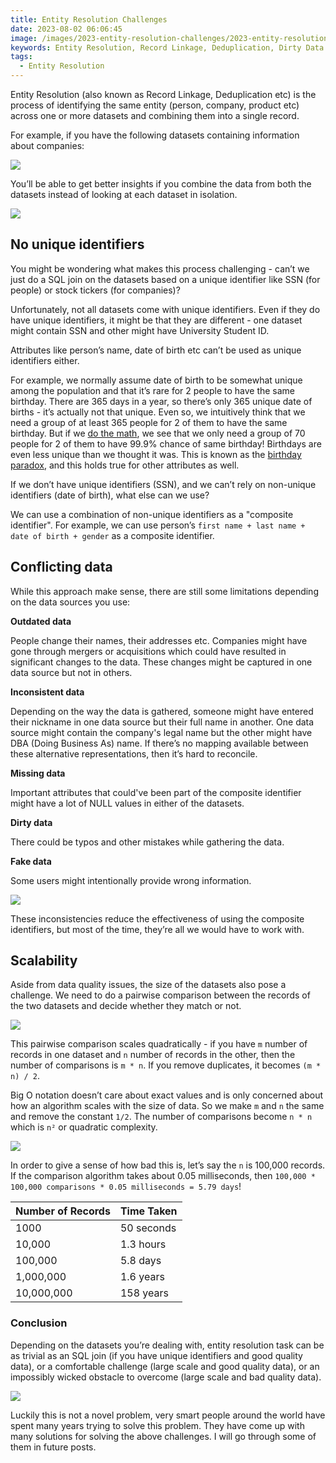 ```yaml
---
title: Entity Resolution Challenges
date: 2023-08-02 06:06:45
image: /images/2023-entity-resolution-challenges/2023-entity-resolution-challenges.png
keywords: Entity Resolution, Record Linkage, Deduplication, Dirty Data
tags:
  - Entity Resolution
---
```


Entity Resolution (also known as Record Linkage, Deduplication etc) is the process of identifying the same entity (person, company, product etc) across one or more datasets and combining them into a single record.

For example, if you have the following datasets containing information about companies:

![](/images/2023-entity-resolution-challenges/2023-entity-resolution-challenges-02.png)

You’ll be able to get better insights if you combine the data from both the datasets instead of looking at each dataset in isolation.

![](/images/2023-entity-resolution-challenges/2023-entity-resolution-challenges-03.png)

## No unique identifiers

You might be wondering what makes this process challenging - can’t we just do a SQL join on the datasets based on a unique identifier like SSN (for people) or stock tickers (for companies)?

Unfortunately, not all datasets come with unique identifiers. Even if they do have unique identifiers, it might be that they are different - one dataset might contain SSN and other might have University Student ID.

Attributes like person’s name, date of birth etc can’t be used as unique identifiers either.

For example, we normally assume date of birth to be somewhat unique among the population and that it’s rare for 2 people to have the same birthday. There are 365 days in a year, so there’s only 365 unique date of births - it’s actually not that unique. Even so, we intuitively think that we need a group of at least 365 people for 2 of them to have the same birthday. But if we [do the math](https://en.wikipedia.org/wiki/Birthday_problem#Calculating_the_probability), we see that we only need a group of 70 people for 2 of them to have 99.9% chance of same birthday! Birthdays are even less unique than we thought it was. This is known as the [birthday paradox](https://en.wikipedia.org/wiki/Birthday_problem), and this holds true for other attributes as well.

If we don’t have unique identifiers (SSN), and we can’t rely on non-unique identifiers (date of birth), what else can we use?

We can use a combination of non-unique identifiers as a "composite identifier". For example, we can use person’s `first name + last name + date of birth + gender` as a composite identifier.

## Conflicting data

While this approach make sense, there are still some limitations depending on the data sources you use:

**Outdated data**

People change their names, their addresses etc. Companies might have gone through mergers or acquisitions which could have resulted in significant changes to the data. These changes might be captured in one data source but not in others.

**Inconsistent data**

Depending on the way the data is gathered, someone might have entered their nickname in one data source but their full name in another. One data source might contain the company's legal name but the other might have DBA (Doing Business As) name. If there’s no mapping available between these alternative representations, then it’s hard to reconcile.

**Missing data**

Important attributes that could've been part of the composite identifier might have a lot of NULL values in either of the datasets.

**Dirty data**

There could be typos and other mistakes while gathering the data.

**Fake data**

Some users might intentionally provide wrong information.

![](/images/2023-entity-resolution-challenges/2023-entity-resolution-challenges-06.png)

These inconsistencies reduce the effectiveness of using the composite identifiers, but most of the time, they’re all we would have to work with.

## Scalability

Aside from data quality issues, the size of the datasets also pose a challenge. We need to do a pairwise comparison between the records of the two datasets and decide whether they match or not.

![](/images/2023-entity-resolution-challenges/2023-entity-resolution-challenges-05.gif)

This pairwise comparison scales quadratically - if you have `m` number of records in one dataset and `n` number of records in the other, then the number of comparisons is `m * n`. If you remove duplicates, it becomes `(m * n) / 2`.

Big O notation doesn’t care about exact values and is only concerned about how an algorithm scales with the size of data. So we make `m` and `n` the same and remove the constant `1/2`. The number of comparisons become `n * n` which is `n²` or quadratic complexity.

![](/images/2023-entity-resolution-challenges/2023-entity-resolution-challenges-01.png)

In order to give a sense of how bad this is, let’s say the `n` is 100,000 records. If the comparison algorithm takes about 0.05 milliseconds, then `100,000 * 100,000 comparisons * 0.05 milliseconds = 5.79 days`!

| Number of Records | Time Taken |
| ----------------- | ---------- |
| 1000              | 50 seconds |
| 10,000            | 1.3 hours  |
| 100,000           | 5.8 days   |
| 1,000,000         | 1.6 years  |
| 10,000,000        | 158 years  |

### Conclusion

Depending on the datasets you’re dealing with, entity resolution task can be as trivial as an SQL join (if you have unique identifiers and good quality data), or a comfortable challenge (large scale and good quality data), or an impossibly wicked obstacle to overcome (large scale and bad quality data).

![](/images/2023-entity-resolution-challenges/2023-entity-resolution-challenges-04.png)

Luckily this is not a novel problem, very smart people around the world have spent many years trying to solve this problem. They have come up with many solutions for solving the above challenges. I will go through some of them in future posts.
